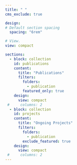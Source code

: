 ```yaml
---
title: " "
cms_exclude: true

design:
# Default section spacing
  spacing: "6rem"

# View.
view: compact

sections:
  - block: collection
    id: publications
    content:
      title: "Publications"
      filters:
        folders:
          - publication
        featured_only: true
    design:
      view: compact
 #     columns: 2
  - block: collection
    id: projects
    content:
      title: "Ongoing Projects"
      filters:
        folders:
          - publication
        exclude_featured: true
    design:
      view: compact
 #     columns: 2
---
```



